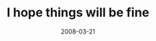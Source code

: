 ---
layout: base.njk
title : 'I hope things will be fine' 
view_title : 'I hope things will be fine' 
year : '2008' 
date : '2008-03-21' 
img_file : '/drawing/ihopethingswillbefine.png' 
html_file : 'ihopethingswillbefine' 
next_html : 'everythingismyfault.html' 
year_order : '124' 
permalink : "title/{{html_file}}.html"
---